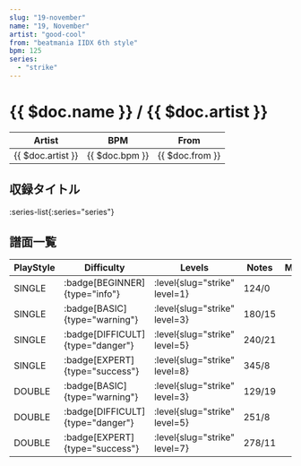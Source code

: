 ```yaml
---
slug: "19-november"
name: "19, November"
artist: "good-cool"
from: "beatmania IIDX 6th style"
bpm: 125
series:
  - "strike"
---
```


# {{ $doc.name }} / {{ $doc.artist }}

|Artist|BPM|From|
|------|---|----|
|{{ $doc.artist }}|{{ $doc.bpm }}|{{ $doc.from }}|

## 収録タイトル

:series-list{:series="series"}

## 譜面一覧

|PlayStyle|Difficulty|Levels|Notes|Movie|
|---------|----------|------|-----|-----|
|SINGLE| :badge[BEGINNER]{type="info"}|<div class="field is-grouped is-grouped-multiline"> :level{slug="strike" level=1}</div>|124/0||
|SINGLE| :badge[BASIC]{type="warning"}|<div class="field is-grouped is-grouped-multiline"> :level{slug="strike" level=3}</div>|180/15||
|SINGLE| :badge[DIFFICULT]{type="danger"}|<div class="field is-grouped is-grouped-multiline"> :level{slug="strike" level=5}</div>|240/21||
|SINGLE| :badge[EXPERT]{type="success"}|<div class="field is-grouped is-grouped-multiline"> :level{slug="strike" level=8}</div>|345/8||
|DOUBLE| :badge[BASIC]{type="warning"}|<div class="field is-grouped is-grouped-multiline"> :level{slug="strike" level=3}</div>|129/19||
|DOUBLE| :badge[DIFFICULT]{type="danger"}|<div class="field is-grouped is-grouped-multiline"> :level{slug="strike" level=5}</div>|251/8||
|DOUBLE| :badge[EXPERT]{type="success"}|<div class="field is-grouped is-grouped-multiline"> :level{slug="strike" level=7}</div>|278/11||
